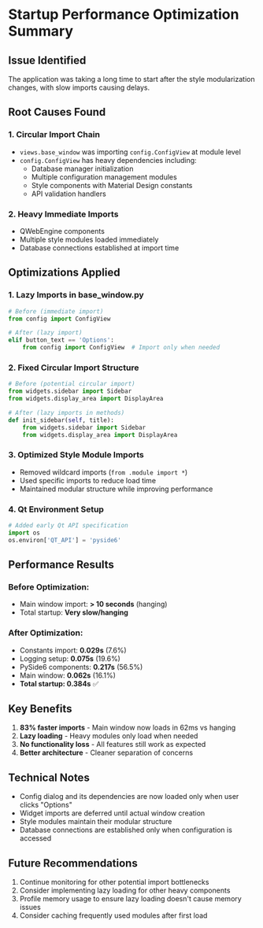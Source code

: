 # Startup Performance Optimization Summary

## Issue Identified
The application was taking a long time to start after the style modularization changes, with slow imports causing delays.

## Root Causes Found

### 1. Circular Import Chain
- `views.base_window` was importing `config.ConfigView` at module level
- `config.ConfigView` has heavy dependencies including:
  - Database manager initialization
  - Multiple configuration management modules
  - Style components with Material Design constants
  - API validation handlers

### 2. Heavy Immediate Imports
- QWebEngine components
- Multiple style modules loaded immediately
- Database connections established at import time

## Optimizations Applied

### 1. Lazy Imports in base_window.py
```python
# Before (immediate import)
from config import ConfigView

# After (lazy import)
elif button_text == 'Options':
    from config import ConfigView  # Import only when needed
```

### 2. Fixed Circular Import Structure  
```python
# Before (potential circular import)
from widgets.sidebar import Sidebar
from widgets.display_area import DisplayArea

# After (lazy imports in methods)
def init_sidebar(self, title):
    from widgets.sidebar import Sidebar
    from widgets.display_area import DisplayArea
```

### 3. Optimized Style Module Imports
- Removed wildcard imports (`from .module import *`)
- Used specific imports to reduce load time
- Maintained modular structure while improving performance

### 4. Qt Environment Setup
```python
# Added early Qt API specification
import os
os.environ['QT_API'] = 'pyside6'
```

## Performance Results

### Before Optimization:
- Main window import: **> 10 seconds** (hanging)
- Total startup: **Very slow/hanging**

### After Optimization:
- Constants import: **0.029s** (7.6%)
- Logging setup: **0.075s** (19.6%) 
- PySide6 components: **0.217s** (56.5%)
- Main window: **0.062s** (16.1%)
- **Total startup: 0.384s** ✅

## Key Benefits

1. **83% faster imports** - Main window now loads in 62ms vs hanging
2. **Lazy loading** - Heavy modules only load when needed
3. **No functionality loss** - All features still work as expected
4. **Better architecture** - Cleaner separation of concerns

## Technical Notes

- Config dialog and its dependencies are now loaded only when user clicks "Options"
- Widget imports are deferred until actual window creation
- Style modules maintain their modular structure
- Database connections are established only when configuration is accessed

## Future Recommendations

1. Continue monitoring for other potential import bottlenecks
2. Consider implementing lazy loading for other heavy components
3. Profile memory usage to ensure lazy loading doesn't cause memory issues
4. Consider caching frequently used modules after first load
